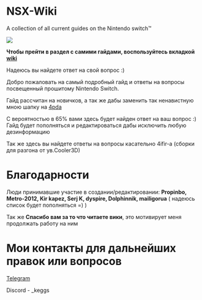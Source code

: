 # NSX-Wiki
A collection of all current guides on the Nintendo switch™️


![](https://i.imgur.com/G7VItmh.png)

**Чтобы прейти в раздел с самими гайдами, воспользуйтесь вкладкой **[wiki](https://github.com/k1gs/NSX-Wiki-/wiki)****


Надеюсь вы найдете ответ на свой вопрос :)


Добро пожаловать на самый подробный гайд и ответы на вопросы посвещенный прошитому Nintendo Switch.

Гайд рассчитан на новичков, а так же дабы заменить так ненавистную мною шапку на [4pda](https://4pda.to/forum/index.php?showtopic=900987&st=54020)

С вероятностью в 65% вами здесь будет найден ответ на ваш вопрос :)
Гайд будет пополняться и редактироваться дабы исключить любую дезинформацию

Так же здесь вы найдете ответы на вопросы касательно 4ifir-a (сборки для разгона от ув.Cooler3D)


# Благодарности
Люди принимавшие участие в создании/редактировании: **Propinbo, Metro-2012, Kir kapez, Serj K, dyspire, Dolphinnik, mailigorua** ( надеюсь список будет пополняться =) )

Так же **Спасибо вам за то что читаете вики**, это мотивирует меня продолжать работу на ним  

# Мои контакты для дальнейших правок или вопросов

[Telegram](https://t.me/k1gsss)

Discord - _keggs

